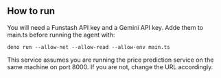## How to run

You will need a Funstash API key and a Gemini API key. Adde them to main.ts before running the agent with:

```
deno run --allow-net --allow-read --allow-env main.ts
```

This service assumes you are running the price prediction service on the same machine on port 8000. If you are not,
change the URL accordingly.
